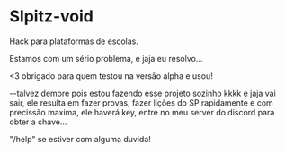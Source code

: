 # Slpitz-void
Hack para plataformas de escolas.

Estamos com um sério problema, e jaja eu resolvo...

<3 obrigado para quem testou na versão alpha e usou!

--talvez demore pois estou fazendo esse projeto sozinho kkkk e jaja vai sair, ele resulta em fazer provas, fazer lições do SP rapidamente e com precissão maxima, ele haverá key, entre no meu server do discord para obter a chave...

"/help" se estiver com alguma duvida!
